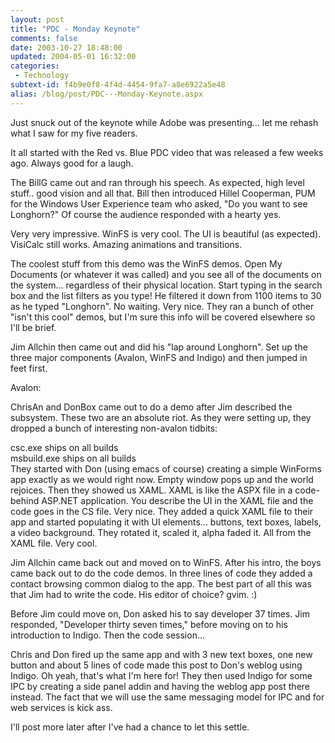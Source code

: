 ```yaml
---
layout: post
title: "PDC - Monday Keynote"
comments: false
date: 2003-10-27 18:48:00
updated: 2004-05-01 16:32:00
categories:
 - Technology
subtext-id: f4b9e0f8-4f4d-4454-9fa7-a8e6922a5e48
alias: /blog/post/PDC---Monday-Keynote.aspx
---
```



Just snuck out of the keynote while Adobe was presenting... let me rehash what I saw for my five readers.

It all started with the Red vs. Blue PDC video that was released a few weeks ago. Always good for a laugh.

The BillG came out and ran through his speech. As expected, high level stuff.. good vision and all that. Bill then introduced Hillel Cooperman, PUM for the Windows User Experience team who asked, "Do you want to see Longhorn?" Of course the audience responded with a hearty yes.

Very very impressive. WinFS is very cool. The UI is beautiful (as expected). VisiCalc still works. Amazing animations and transitions. 

The coolest stuff from this demo was the WinFS demos. Open My Documents (or whatever it was called) and you see all of the documents on the system... regardless of their physical location. Start typing in the search box and the list filters as you type! He filtered it down from 1100 items to 30 as he typed "Longhorn". No waiting. Very nice. They ran a bunch of other "isn't this cool" demos, but I'm sure this info will be covered elsewhere so I'll be brief.

Jim Allchin then came out and did his "lap around Longhorn". Set up the three major components (Avalon, WinFS and Indigo) and then jumped in feet first.

Avalon:

ChrisAn and DonBox came out to do a demo after Jim described the subsystem. These two are an absolute riot. As they were setting up, they dropped a bunch of interesting non-avalon tidbits:

csc.exe ships on all builds  
msbuild.exe ships on all builds  
They started with Don (using emacs of course) creating a simple WinForms app exactly as we would right now. Empty window pops up and the world rejoices. Then they showed us XAML. XAML is like the ASPX file in a code-behind ASP.NET application. You describe the UI in the XAML file and the code goes in the CS file. Very nice. They added a quick XAML file to their app and started populating it with UI elements... buttons, text boxes, labels, a video background. They rotated it, scaled it, alpha faded it. All from the XAML file. Very cool.

Jim Allchin came back out and moved on to WinFS. After his intro, the boys came back out to do the code demos. In three lines of code they added a contact browsing common dialog to the app. The best part of all this was that Jim had to write the code. His editor of choice? gvim. :)

Before Jim could move on, Don asked his to say developer 37 times. Jim responded, "Developer thirty seven times," before moving on to his introduction to Indigo. Then the code session...

Chris and Don fired up the same app and with 3 new text boxes, one new button and about 5 lines of code made this post to Don's weblog using Indigo. Oh yeah, that's what I'm here for! They then used Indigo for some IPC by creating a side panel addin and having the weblog app post there instead. The fact that we will use the same messaging model for IPC and for web services is kick ass.

I'll post more later after I've had a chance to let this settle.
